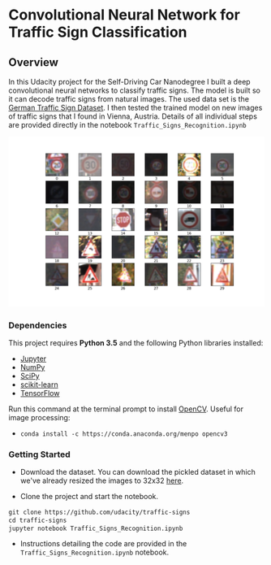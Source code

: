 # Convolutional Neural Network for Traffic Sign Classification

## Overview

In this Udacity project for the Self-Driving Car Nanodegree I built a deep convolutional neural networks to classify traffic signs. The model is built so it can decode traffic signs from natural images. The used data set is the [German Traffic Sign Dataset](http://benchmark.ini.rub.de/?section=gtsrb&subsection=dataset). I then tested the trained model on new images of traffic signs that I found in Vienna, Austria.
Details of all individual steps are provided directly in the notebook `Traffic_Signs_Recognition.ipynb`

[//]: # (Image References)
[image1]: ./images/traffic_signs.png

![TrafficSigns][image1]


### Dependencies

This project requires **Python 3.5** and the following Python libraries installed:

- [Jupyter](http://jupyter.org/)
- [NumPy](http://www.numpy.org/)
- [SciPy](https://www.scipy.org/)
- [scikit-learn](http://scikit-learn.org/)
- [TensorFlow](http://tensorflow.org)

Run this command at the terminal prompt to install [OpenCV](http://opencv.org/). Useful for image processing:

- `conda install -c https://conda.anaconda.org/menpo opencv3`

### Getting Started

* Download the dataset. You can download the pickled dataset in which we've already resized the images to 32x32 [here](https://d17h27t6h515a5.cloudfront.net/topher/2016/October/580d53ce_traffic-sign-data/traffic-sign-data.zip).
 
* Clone the project and start the notebook.
```
git clone https://github.com/udacity/traffic-signs
cd traffic-signs
jupyter notebook Traffic_Signs_Recognition.ipynb
```
* Instructions detailing the code are provided in the `Traffic_Signs_Recognition.ipynb` notebook.

